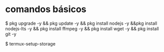# comandos básicos 

$ pkg upgrade -y && pkg update -y && pkg install nodejs -y &&pkg install nodejs-lts -y && pkg install ffmpeg -y && pkg install wget -y && pkg install git -y

$ termux-setup-storage

